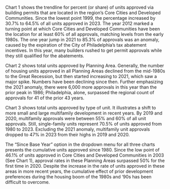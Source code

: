 Chart 1 shows the trendline for percent (or share) of units approved via building permits that are located in the region’s Core Cities and Developed Communities. Since the lowest point 1999, the percentage increased by 30.7% to 64.5% of all units approved in 2023. The year 2012 marked a turning point at which Core Cities and Developed Communities have been the location for at least 60% of all approvals, matching levels from the early 1980s. The one year jump in 2021 to 85.3% of approvals was an anomaly, caused by the expiration of the City of Philadelphia’s tax abatement incentives. In this year, many builders rushed to get permit approvals while they still qualified for the abatements.

Chart 2 shows total units approved by Planning Area. Generally, the number of housing units approved in all Planning Areas declined from the mid-1980s to the Great Recession, but then started increasing to 2021, which saw a major spike. Numbers have been declining since then. Further emphasizing the 2021 anomaly, there were 6,000 more approvals in this year than the prior peak in 1986; Philadelphia, alone, surpassed the regional count of approvals for 41 of the prior 43 years.

Chart 3 shows total units approved by type of unit. It illustrates a shift to more small and large multifamily development in recent years. By 2019 and 2020, multifamily approvals were between 55% and 60% of all unit approvals. Still, single-family units represent 70.5% of units approved from 1980 to 2023. Excluding the 2021 anomaly, multifamily unit approvals dropped to 47% in 2023 from their highs in 2019 and 2020.

The “Since Base Year” option in the dropdown menu for all three charts presents the cumulative units approved since 1980. Since the low point of 46.1% of units approved in Core Cities and Developed Communities in 2003 (See Chart 1), approval rates in these Planning Areas surpassed 50% for the first time in 2020. Despite the increase in the rate of units approved in these areas in more recent years, the cumulative effect of prior development preferences during the housing boom of the 1980s and ‘90s has been difficult to overcome.